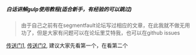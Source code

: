 ##### 白话讲解gulp使用教程(适合新手，有经验的可以跳过)

> 由于自己之前有在segmentfault论坛写过相应的文章，在此我就不做无用功了，但是大家有问题可以在论坛里艾特我，也可以在github issues

[传送门1](https://segmentfault.com/a/1190000007137199),
[传送门2](https://segmentfault.com/a/1190000008591191),
建议大家先看第一个，在看第二个